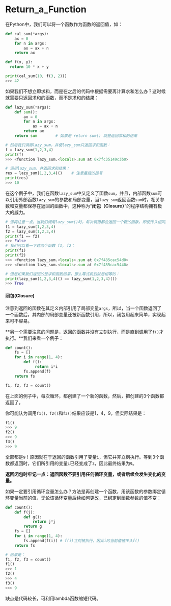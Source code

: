 # Return\_a\_Function

在Python中，我们可以将一个函数作为函数的返回值，如：

```python
def cal_sum(*args):
    ax = 0
    for n in args:
        ax = ax + n
    return ax

def f(x, y):
  return 10 * x + y

print(cal_sum(10, f(3, 2)))
>>> 42
```

如果我们不想立即求和，而是在之后的代码中根据需要再计算求和怎么办？这时候就需要只返回求和的函数，而不是求和的结果：

```python
def lazy_sum(*args):
    def sum():
        ax = 0
        for n in args:
            ax = ax + n
        return ax
    return sum        # 如果是 return sum() 就是返回求和的结果

# 然后我们调用lazy_sum，并使lazy_sum只返回求和函数：
f = lazy_sum(1,2,3,4)
print(f)
>>> <function lazy_sum.<locals>.sum at 0x7fc35149c3b0>

# 调用lazy_sum，并返回求和结果：
res = lazy_sum(1,2,3,4)()    # 注意最后的括号
print(res)
>>> 10
```

在这个例子中，我们在函数`lazy_sum`中又定义了函数`sum`，并且，内部函数`sum`可以引用外部函数`lazy_sum`的参数和局部变量，当`lazy_sum`返回函数`sum`时，相关参数和变量都保存在返回的函数中，这种称为“**闭包（Closure）**”的程序结构拥有极大的威力。

```python
# 请再注意一点，当我们调用lazy_sum()时，每次调用都会返回一个新的函数，即使传入相同的参数：
f1 = lazy_sum(1,2,3,4)
f2 = lazy_sum(1,2,3,4)
print(f1 == f2)
>>> False
# 我们可以看一下这两个函数 f1, f2：
print(f1)
print(f2)
>>> <function lazy_sum.<locals>.sum at 0x7f485cac54d0>
>>> <function lazy_sum.<locals>.sum at 0x7f485cac5440>

# 但是如果我们返回的是求和函数结果，那么等式前后就是相等的：
print(lazy_sum(1,2,3,4)() == lazy_sum(1,2,3,4)())
>>> True
```



#### 闭包\(Closure\)

注意到返回的函数在其定义内部引用了局部变量`args`，所以，当一个函数返回了一个函数后，其内部的局部变量还被新函数引用，所以，闭包用起来简单，实现起来可不容易。

**另一个需要注意的问题是，返回的函数并没有立刻执行，而是直到调用了`f()`才执行。**我们来看一个例子：

```python
def count():
    fs = []
    for i in range(1, 4):
        def f():
             return i*i
        fs.append(f)
    return fs

f1, f2, f3 = count()
```

在上面的例子中，每次循环，都创建了一个新的函数，然后，把创建的3个函数都返回了。

你可能认为调用`f1()，f2()`和`f3()`结果应该是1，4，9，但实际结果是：

```python
f1()
>>> 9
f2()
>>> 9
f3()
>>> 9
```

全部都是`9`！原因就在于返回的函数引用了变量`i`，但它并非立刻执行。等到3个函数都返回时，它们所引用的变量`i`已经变成了`3`，因此最终结果为`9`。

**返回闭包时牢记一点：返回函数不要引用任何循环变量，或者后续会发生变化的变量。**

如果一定要引用循环变量怎么办？方法是再创建一个函数，用该函数的参数绑定循环变量当前的值，无论该循环变量后续如何更改，已绑定到函数参数的值不变：

```python
def count():
    def f(j):
        def g():
            return j*j
        return g
    fs = []
    for i in range(1, 4):
        fs.append(f(i)) # f(i)立刻被执行，因此i的当前值被传入f()
    return fs

# 结果是：
f1, f2, f3 = count()
f1()
>>> 1
f2()
>>> 4
f3()
>>> 9
```

缺点是代码较长，可利用lambda函数缩短代码。





















